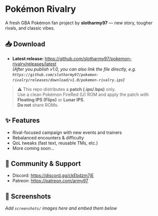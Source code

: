 
# Pokémon Rivalry

A fresh GBA Pokémon fan project by **slotharmy97** — new story, tougher rivals, and classic vibes.

## 📥 Download
- **Latest release:** https://github.com/slotharmy97/pokemon-rivalry/releases/latest  
  *(After you publish v1.0, you can also link the file directly, e.g.
  `https://github.com/slotharmy97/pokemon-rivalry/releases/download/v1.0/pokemon-rivalry.ips`)*

> ⚠️ This repo distributes a **patch (.ips/.bps)** only.  
> Use a clean Pokémon FireRed (U) ROM and apply the patch with **Floating IPS (Flips)** or **Lunar IPS**.  
> **Do not** share ROMs.

## ✨ Features
- Rival-focused campaign with new events and trainers
- Rebalanced encounters & difficulty
- QoL tweaks (fast text, reusable TMs, etc.)
- More coming soon…

## 💬 Community & Support
- Discord: https://discord.gg/ckEbdzm7jE  
- Patreon:  https://patreon.com/army97

## 📸 Screenshots
_Add `screenshots/` images here and embed them below_
